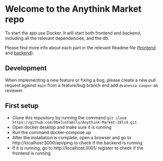 # Welcome to the Anythink Market repo

To start the app use Docker. It will start both frontend and backend, including all the relevant dependencies, and the db.

Please find more info about each part in the relevant Readme file ([frontend](frontend/readme.md) and [backend](backend/README.md)).

## Development

When implementing a new feature or fixing a bug, please create a new pull request against `main` from a feature/bug branch and add `@vanessa-cooper` as reviewer.

## First setup

- Clone this repository by running the command `git clone https://github.com/ObelusFamily/Anythink-Market-28ls4.git`
- Open docker desktop and make sure it is running
- Run the command docker-compose up
- After the installation is complete, open a browser and go to  http://localhost:3000/api/ping to check if the backend is running
- If it is running, go to http://localhost:3001/ register to check if the frontend is running

